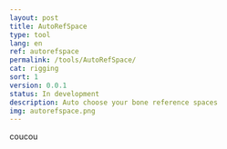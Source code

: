 ```yaml
---
layout: post
title: AutoRefSpace
type: tool
lang: en
ref: autorefspace
permalink: /tools/AutoRefSpace/
cat: rigging
sort: 1
version: 0.0.1
status: In development
description: Auto choose your bone reference spaces
img: autorefspace.png
---
```


coucou
